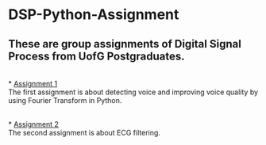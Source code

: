 DSP-Python-Assignment
===============

These are group assignments of Digital Signal Process from UofG Postgraduates.
-------------

<br>* [Assignment 1](https://github.com/BrandonDort09/DSP-Python-Assignment/tree/main/Assignment%201)
<br>The first assignment is about detecting voice and improving voice quality by using Fourier Transform in Python.

<br>* [Assignment 2](https://github.com/BrandonDort09/DSP-Python-Assignment/tree/main/Assignment2)
<br>The second assignment is about ECG filtering.
